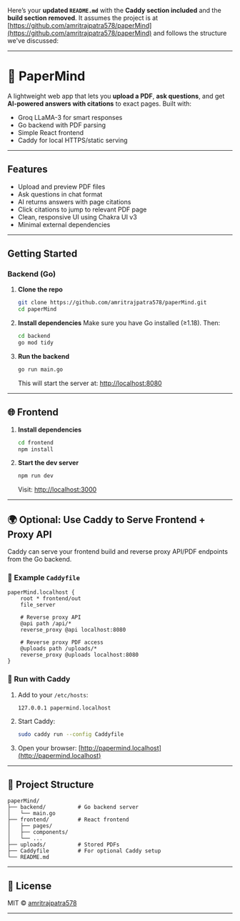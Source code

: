 Here’s your **updated `README.md`** with the **Caddy section included** and the **build section removed**. It assumes the project is at [https://github.com/amritrajpatra578/paperMind](https://github.com/amritrajpatra578/paperMind) and follows the structure we've discussed:

---

# 📄 PaperMind

A lightweight web app that lets you **upload a PDF**, **ask questions**, and get **AI-powered answers with citations** to exact pages. Built with:

- Groq LLaMA-3 for smart responses
- Go backend with PDF parsing
- Simple React frontend
- Caddy for local HTTPS/static serving

---

## Features

- Upload and preview PDF files
- Ask questions in chat format
- AI returns answers with page citations
- Click citations to jump to relevant PDF page
- Clean, responsive UI using Chakra UI v3
- Minimal external dependencies

---

## Getting Started

### Backend (Go)

1. **Clone the repo**

   ```bash
   git clone https://github.com/amritrajpatra578/paperMind.git
   cd paperMind
   ```

2. **Install dependencies**
   Make sure you have Go installed (≥1.18). Then:

   ```bash
   cd backend
   go mod tidy
   ```

3. **Run the backend**

   ```bash
   go run main.go
   ```

   This will start the server at: [http://localhost:8080](http://localhost:8080)

---

## 🌐 Frontend

1. **Install dependencies**

   ```bash
   cd frontend
   npm install
   ```

2. **Start the dev server**

   ```bash
   npm run dev
   ```

   Visit: [http://localhost:3000](http://localhost:3000)

---

## 🌍 Optional: Use Caddy to Serve Frontend + Proxy API

Caddy can serve your frontend build and reverse proxy API/PDF endpoints from the Go backend.

### 🧾 Example `Caddyfile`

```caddyfile
paperMind.localhost {
	root * frontend/out
	file_server

	# Reverse proxy API
	@api path /api/*
	reverse_proxy @api localhost:8080

	# Reverse proxy PDF access
	@uploads path /uploads/*
	reverse_proxy @uploads localhost:8080
}
```

### 🧪 Run with Caddy

1. Add to your `/etc/hosts`:

   ```
   127.0.0.1 papermind.localhost
   ```

2. Start Caddy:

   ```bash
   sudo caddy run --config Caddyfile
   ```

3. Open your browser:
   [http://papermind.localhost](http://papermind.localhost)

---

## 📁 Project Structure

```
paperMind/
├── backend/          # Go backend server
│   └── main.go
├── frontend/         # React frontend
│   ├── pages/
│   ├── components/
│   └── ...
├── uploads/          # Stored PDFs
├── Caddyfile         # For optional Caddy setup
└── README.md
```

---

## 📜 License

MIT © [amritrajpatra578](https://github.com/amritrajpatra578)

---
